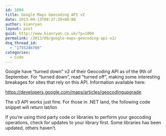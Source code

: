 ```yaml
---
id: 1004
title: Google Maps Geocoding API v2
date: 2013-09-13T09:37:39+00:00
author: kianryan
layout: post
guid: http://www.kianryan.co.uk/?p=1004
permalink: /2013/09/google-maps-geocoding-api-v2/
dsq_thread_id:
  - "1755246786"
categories:
  - Code
---
```

Google have “turned down” v2 of their Geocoding API as of the 9th of September. For “turned down”, read “turned off”, making some interesting breakages for sites that rely on this API. Information available here:

https://developers.google.com/maps/articles/geocodingupgrade

The v3 API works just fine. For those in .NET land, the following code snippet will return lat/lon

If you’re using third party code or libraries to perform your geocoding operations, check for updates to your library first. Some libraries has been updated, others haven’t.